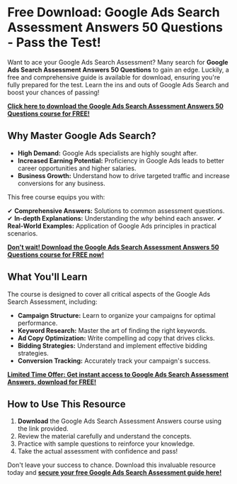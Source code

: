 # Free Download: Google Ads Search Assessment Answers 50 Questions - Pass the Test!

Want to ace your Google Ads Search Assessment? Many search for **Google Ads Search Assessment Answers 50 Questions** to gain an edge. Luckily, a free and comprehensive guide is available for download, ensuring you're fully prepared for the test. Learn the ins and outs of Google Ads Search and boost your chances of passing!

[**Click here to download the Google Ads Search Assessment Answers 50 Questions course for FREE!**](https://udemywork.com/google-ads-search-assessment-answers-50-questions)

## Why Master Google Ads Search?

*   **High Demand:** Google Ads specialists are highly sought after.
*   **Increased Earning Potential:** Proficiency in Google Ads leads to better career opportunities and higher salaries.
*   **Business Growth:** Understand how to drive targeted traffic and increase conversions for any business.

This free course equips you with:

✔ **Comprehensive Answers:** Solutions to common assessment questions.
✔ **In-depth Explanations:** Understanding the *why* behind each answer.
✔ **Real-World Examples:** Application of Google Ads principles in practical scenarios.

[**Don't wait! Download the Google Ads Search Assessment Answers 50 Questions course for FREE now!**](https://udemywork.com/google-ads-search-assessment-answers-50-questions)

## What You'll Learn

The course is designed to cover all critical aspects of the Google Ads Search Assessment, including:

*   **Campaign Structure:** Learn to organize your campaigns for optimal performance.
*   **Keyword Research:** Master the art of finding the right keywords.
*   **Ad Copy Optimization:** Write compelling ad copy that drives clicks.
*   **Bidding Strategies:** Understand and implement effective bidding strategies.
*   **Conversion Tracking:** Accurately track your campaign's success.

[**Limited Time Offer: Get instant access to Google Ads Search Assessment Answers, download for FREE!**](https://udemywork.com/google-ads-search-assessment-answers-50-questions)

## How to Use This Resource

1.  **Download** the Google Ads Search Assessment Answers course using the link provided.
2.  Review the material carefully and understand the concepts.
3.  Practice with sample questions to reinforce your knowledge.
4.  Take the actual assessment with confidence and pass!

Don't leave your success to chance. Download this invaluable resource today and **[secure your free Google Ads Search Assessment guide here!](https://udemywork.com/google-ads-search-assessment-answers-50-questions)**
